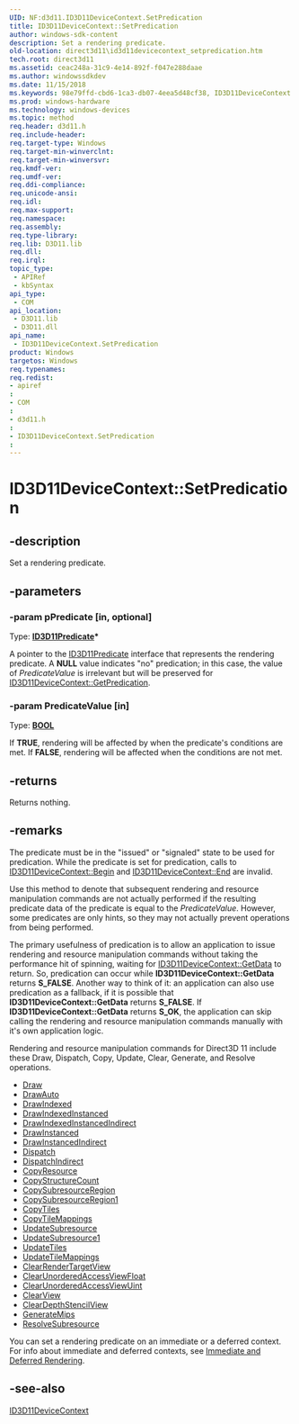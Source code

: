 ```yaml
---
UID: NF:d3d11.ID3D11DeviceContext.SetPredication
title: ID3D11DeviceContext::SetPredication
author: windows-sdk-content
description: Set a rendering predicate.
old-location: direct3d11\id3d11devicecontext_setpredication.htm
tech.root: direct3d11
ms.assetid: ceac248a-31c9-4e14-892f-f047e288daae
ms.author: windowssdkdev
ms.date: 11/15/2018
ms.keywords: 98e79ffd-cbd6-1ca3-db07-4eea5d48cf38, ID3D11DeviceContext interface [Direct3D 11],SetPredication method, ID3D11DeviceContext.SetPredication, ID3D11DeviceContext::SetPredication, SetPredication, SetPredication method [Direct3D 11], SetPredication method [Direct3D 11],ID3D11DeviceContext interface, d3d11/ID3D11DeviceContext::SetPredication, direct3d11.id3d11devicecontext_setpredication
ms.prod: windows-hardware
ms.technology: windows-devices
ms.topic: method
req.header: d3d11.h
req.include-header: 
req.target-type: Windows
req.target-min-winverclnt: 
req.target-min-winversvr: 
req.kmdf-ver: 
req.umdf-ver: 
req.ddi-compliance: 
req.unicode-ansi: 
req.idl: 
req.max-support: 
req.namespace: 
req.assembly: 
req.type-library: 
req.lib: D3D11.lib
req.dll: 
req.irql: 
topic_type:
 - APIRef
 - kbSyntax
api_type:
 - COM
api_location:
 - D3D11.lib
 - D3D11.dll
api_name:
 - ID3D11DeviceContext.SetPredication
product: Windows
targetos: Windows
req.typenames: 
req.redist: 
- apiref
: 
- COM
: 
- d3d11.h
: 
- ID3D11DeviceContext.SetPredication
: 
---
```


# ID3D11DeviceContext::SetPredication


## -description


Set a rendering predicate.


## -parameters




### -param pPredicate [in, optional]

Type: <b><a href="https://msdn.microsoft.com/ad16e0ac-a5ff-41ae-9b73-e93235ef891b">ID3D11Predicate</a>*</b>

A pointer to the <a href="https://msdn.microsoft.com/ad16e0ac-a5ff-41ae-9b73-e93235ef891b">ID3D11Predicate</a> interface that represents the rendering predicate. A <b>NULL</b> value indicates "no" predication; in this case, the value of <i>PredicateValue</i> is irrelevant but will be preserved for <a href="https://msdn.microsoft.com/en-us/library/Ff476429(v=VS.85).aspx">ID3D11DeviceContext::GetPredication</a>.


### -param PredicateValue [in]

Type: <b><a href="https://msdn.microsoft.com/en-us/library/Aa383751(v=VS.85).aspx">BOOL</a></b>

If <b>TRUE</b>, rendering will be affected by when the predicate's conditions are met. If <b>FALSE</b>, rendering will be affected when the conditions are not met.


## -returns



Returns nothing.




## -remarks



The predicate must be in the "issued" or "signaled" state to be used for predication. While the predicate is set for predication, calls to <a href="https://msdn.microsoft.com/en-us/library/Ff476386(v=VS.85).aspx">ID3D11DeviceContext::Begin</a> and <a href="https://msdn.microsoft.com/en-us/library/Ff476422(v=VS.85).aspx">ID3D11DeviceContext::End</a> are invalid.

Use this method to denote that subsequent rendering and resource manipulation commands are not actually performed if the resulting predicate data of the predicate is equal to the <i>PredicateValue</i>. However, some predicates are only hints, so they may not actually prevent operations from being performed. 

The primary usefulness of predication is to allow an application to issue rendering and resource manipulation commands without taking the performance hit of spinning, waiting for <a href="https://msdn.microsoft.com/en-us/library/Ff476428(v=VS.85).aspx">ID3D11DeviceContext::GetData</a> to return. So, predication can occur while <b>ID3D11DeviceContext::GetData</b> returns <b>S_FALSE</b>. Another way to think of it: an application can also use predication as a fallback, if it is possible that <b>ID3D11DeviceContext::GetData</b> returns <b>S_FALSE</b>. If <b>ID3D11DeviceContext::GetData</b> returns <b>S_OK</b>, the application can skip calling the rendering and resource manipulation commands manually with it's own application logic.

Rendering and resource manipulation commands for Direct3D 11 include these Draw, Dispatch, Copy, Update, Clear, Generate, and Resolve operations.

<ul>
<li>
<a href="https://msdn.microsoft.com/en-us/library/Ff476407(v=VS.85).aspx">Draw</a>
</li>
<li>
<a href="https://msdn.microsoft.com/en-us/library/Ff476408(v=VS.85).aspx">DrawAuto</a>
</li>
<li>
<a href="https://msdn.microsoft.com/en-us/library/Ff476409(v=VS.85).aspx">DrawIndexed</a>
</li>
<li>
<a href="https://msdn.microsoft.com/en-us/library/Ff476410(v=VS.85).aspx">DrawIndexedInstanced</a>
</li>
<li>
<a href="https://msdn.microsoft.com/en-us/library/Ff476411(v=VS.85).aspx">DrawIndexedInstancedIndirect</a>
</li>
<li>
<a href="https://msdn.microsoft.com/en-us/library/Ff476412(v=VS.85).aspx">DrawInstanced</a>
</li>
<li>
<a href="https://msdn.microsoft.com/en-us/library/Ff476413(v=VS.85).aspx">DrawInstancedIndirect</a>
</li>
<li>
<a href="https://msdn.microsoft.com/en-us/library/Ff476405(v=VS.85).aspx">Dispatch</a>
</li>
<li>
<a href="https://msdn.microsoft.com/en-us/library/Ff476406(v=VS.85).aspx">DispatchIndirect</a>
</li>
<li>
<a href="https://msdn.microsoft.com/en-us/library/Ff476392(v=VS.85).aspx">CopyResource</a>
</li>
<li>
<a href="https://msdn.microsoft.com/en-us/library/Ff476393(v=VS.85).aspx">CopyStructureCount</a>
</li>
<li>
<a href="https://msdn.microsoft.com/en-us/library/Ff476394(v=VS.85).aspx">CopySubresourceRegion</a>
</li>
<li>
<a href="https://msdn.microsoft.com/en-us/library/Hh404604(v=VS.85).aspx">CopySubresourceRegion1</a>
</li>
<li>
<a href="https://msdn.microsoft.com/en-us/library/Dn280501(v=VS.85).aspx">CopyTiles</a>
</li>
<li>
<a href="https://msdn.microsoft.com/en-us/library/Dn280500(v=VS.85).aspx">CopyTileMappings</a>
</li>
<li>
<a href="https://msdn.microsoft.com/en-us/library/Ff476486(v=VS.85).aspx">UpdateSubresource</a>
</li>
<li>
<a href="https://msdn.microsoft.com/en-us/library/Hh446790(v=VS.85).aspx">UpdateSubresource1</a>
</li>
<li>
<a href="https://msdn.microsoft.com/en-us/library/Dn280509(v=VS.85).aspx">UpdateTiles</a>
</li>
<li>
<a href="https://msdn.microsoft.com/en-us/library/Dn280508(v=VS.85).aspx">UpdateTileMappings</a>
</li>
<li>
<a href="https://msdn.microsoft.com/en-us/library/Ff476388(v=VS.85).aspx">ClearRenderTargetView</a>
</li>
<li>
<a href="https://msdn.microsoft.com/en-us/library/Ff476390(v=VS.85).aspx">ClearUnorderedAccessViewFloat</a>
</li>
<li>
<a href="https://msdn.microsoft.com/en-us/library/Ff476391(v=VS.85).aspx">ClearUnorderedAccessViewUint</a>
</li>
<li>
<a href="https://msdn.microsoft.com/en-us/library/Hh404601(v=VS.85).aspx">ClearView</a>
</li>
<li>
<a href="https://msdn.microsoft.com/en-us/library/Ff476387(v=VS.85).aspx">ClearDepthStencilView</a>
</li>
<li>
<a href="https://msdn.microsoft.com/en-us/library/Ff476426(v=VS.85).aspx">GenerateMips</a>
</li>
<li>
<a href="https://msdn.microsoft.com/en-us/library/Ff476474(v=VS.85).aspx">ResolveSubresource</a>
</li>
</ul>
You can set a rendering predicate on an immediate or a deferred context. For info about immediate and deferred contexts, see <a href="https://msdn.microsoft.com/en-us/library/Ff476892(v=VS.85).aspx">Immediate and Deferred Rendering</a>. 




## -see-also




<a href="https://msdn.microsoft.com/en-us/library/Ff476385(v=VS.85).aspx">ID3D11DeviceContext</a>
 

 

